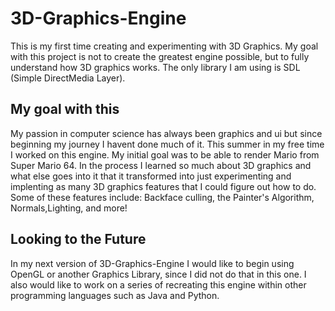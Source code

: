 3D-Graphics-Engine
==================
This is my first time creating and experimenting with 3D Graphics.
My goal with this project is not to create the greatest engine possible,
but to fully understand how 3D graphics works.
The only library I am using is SDL (Simple DirectMedia Layer).

## My goal with this
My passion in computer science has always been graphics and ui but since beginning my journey I havent done much of it. This summer in my free time I worked on this engine.
My initial goal was to be able to render Mario from Super Mario 64. In the process I learned so much about 3D graphics and what else goes into it that it transformed into
just experimenting and implenting as many 3D graphics features that I could figure out how to do.
Some of these features include: Backface culling, the Painter's Algorithm, Normals,Lighting, and more!



## Looking to the Future
In my next version of 3D-Graphics-Engine I would like to begin using OpenGL or another Graphics Library, since I did not do that in this one.
I also would like to work on a series of recreating this engine within other programming languages such as Java and Python.
